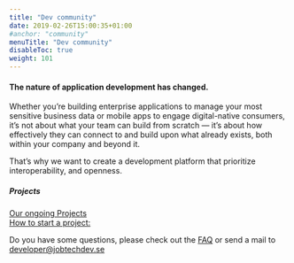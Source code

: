```yaml
---
title: "Dev community"
date: 2019-02-26T15:00:35+01:00
#anchor: "community"
menuTitle: "Dev community"
disableToc: true
weight: 101
---
```

#### The nature of application development has changed. 
Whether you’re building enterprise applications to manage your most
sensitive business data or mobile apps to engage
digital-native consumers, it’s not about what your team can build from
scratch — it’s about how effectively they can connect
to and build upon what already exists, both within your company and beyond it.

That’s why we want to create a development platform that prioritize interoperability, and openness.

##### Projects
[Our ongoing Projects](/doc/samples/)  
[How to start a project:](https://github.com/MagnumOpuses/project-meta)  

Do you have some questions, please 
check out the [FAQ](/doc/faq/) or
send a mail to <developer@jobtechdev.se>


 
